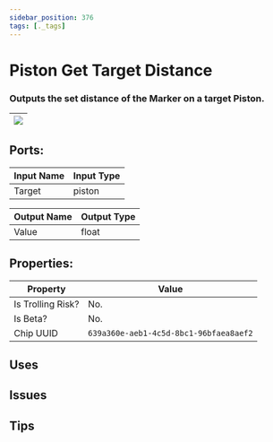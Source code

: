 ```yaml
---
sidebar_position: 376
tags: [._tags]
---
```


# Piston Get Target Distance


### Outputs the set distance of the Marker on a target Piston.

| ![](https://images-ext-2.discordapp.net/external/MPmIaQzlEPmgGWlgi-WxBBXt0Bjv_zWPkg1y1f_sy3s/https/www.recroomcircuits.com/image/circuit/absolute-value?width=206&height=108) |
|-----|

## Ports:

| Input Name | Input Type |
|-----------|-----------|
| Target | piston |

| Output Name | Output Type |
|-----------|-----------|
| Value | float |

## Properties:

| Property  | Value |
|-------------------|-----------|
| Is Trolling Risk? | No. |
| Is Beta? | No. |
| Chip UUID | `639a360e-aeb1-4c5d-8bc1-96bfaea8aef2` |

## Uses

## Issues

## Tips
